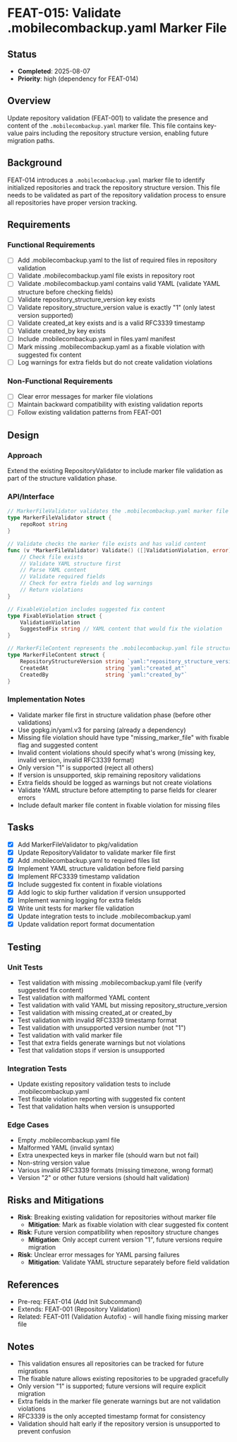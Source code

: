 # FEAT-015: Validate .mobilecombackup.yaml Marker File

## Status
- **Completed**: 2025-08-07
- **Priority**: high (dependency for FEAT-014)

## Overview
Update repository validation (FEAT-001) to validate the presence and content of the `.mobilecombackup.yaml` marker file. This file contains key-value pairs including the repository structure version, enabling future migration paths.

## Background
FEAT-014 introduces a `.mobilecombackup.yaml` marker file to identify initialized repositories and track the repository structure version. This file needs to be validated as part of the repository validation process to ensure all repositories have proper version tracking.

## Requirements
### Functional Requirements
- [ ] Add .mobilecombackup.yaml to the list of required files in repository validation
- [ ] Validate .mobilecombackup.yaml file exists in repository root
- [ ] Validate .mobilecombackup.yaml contains valid YAML (validate YAML structure before checking fields)
- [ ] Validate repository_structure_version key exists
- [ ] Validate repository_structure_version value is exactly "1" (only latest version supported)
- [ ] Validate created_at key exists and is a valid RFC3339 timestamp
- [ ] Validate created_by key exists
- [ ] Include .mobilecombackup.yaml in files.yaml manifest
- [ ] Mark missing .mobilecombackup.yaml as a fixable violation with suggested fix content
- [ ] Log warnings for extra fields but do not create validation violations

### Non-Functional Requirements
- [ ] Clear error messages for marker file violations
- [ ] Maintain backward compatibility with existing validation reports
- [ ] Follow existing validation patterns from FEAT-001

## Design
### Approach
Extend the existing RepositoryValidator to include marker file validation as part of the structure validation phase.

### API/Interface
```go
// MarkerFileValidator validates the .mobilecombackup.yaml marker file
type MarkerFileValidator struct {
    repoRoot string
}

// Validate checks the marker file exists and has valid content
func (v *MarkerFileValidator) Validate() ([]ValidationViolation, error) {
    // Check file exists
    // Validate YAML structure first
    // Parse YAML content
    // Validate required fields
    // Check for extra fields and log warnings
    // Return violations
}

// FixableViolation includes suggested fix content
type FixableViolation struct {
    ValidationViolation
    SuggestedFix string // YAML content that would fix the violation
}

// MarkerFileContent represents the .mobilecombackup.yaml file structure
type MarkerFileContent struct {
    RepositoryStructureVersion string `yaml:"repository_structure_version"`
    CreatedAt                  string `yaml:"created_at"`
    CreatedBy                  string `yaml:"created_by"`
}
```

### Implementation Notes
- Validate marker file first in structure validation phase (before other validations)
- Use gopkg.in/yaml.v3 for parsing (already a dependency)
- Missing file violation should have type "missing_marker_file" with fixable flag and suggested content
- Invalid content violations should specify what's wrong (missing key, invalid version, invalid RFC3339 format)
- Only version "1" is supported (reject all others)
- If version is unsupported, skip remaining repository validations
- Extra fields should be logged as warnings but not create violations
- Validate YAML structure before attempting to parse fields for clearer errors
- Include default marker file content in fixable violation for missing files

## Tasks
- [x] Add MarkerFileValidator to pkg/validation
- [x] Update RepositoryValidator to validate marker file first
- [x] Add .mobilecombackup.yaml to required files list
- [x] Implement YAML structure validation before field parsing
- [x] Implement RFC3339 timestamp validation
- [x] Include suggested fix content in fixable violations
- [x] Add logic to skip further validation if version unsupported
- [x] Implement warning logging for extra fields
- [x] Write unit tests for marker file validation
- [x] Update integration tests to include .mobilecombackup.yaml
- [x] Update validation report format documentation

## Testing
### Unit Tests
- Test validation with missing .mobilecombackup.yaml file (verify suggested fix content)
- Test validation with malformed YAML content
- Test validation with valid YAML but missing repository_structure_version
- Test validation with missing created_at or created_by
- Test validation with invalid RFC3339 timestamp format
- Test validation with unsupported version number (not "1")
- Test validation with valid marker file
- Test that extra fields generate warnings but not violations
- Test that validation stops if version is unsupported

### Integration Tests
- Update existing repository validation tests to include .mobilecombackup.yaml
- Test fixable violation reporting with suggested fix content
- Test that validation halts when version is unsupported

### Edge Cases
- Empty .mobilecombackup.yaml file
- Malformed YAML (invalid syntax)
- Extra unexpected keys in marker file (should warn but not fail)
- Non-string version value
- Various invalid RFC3339 formats (missing timezone, wrong format)
- Version "2" or other future versions (should halt validation)

## Risks and Mitigations
- **Risk**: Breaking existing validation for repositories without marker file
  - **Mitigation**: Mark as fixable violation with clear suggested fix content
- **Risk**: Future version compatibility when repository structure changes
  - **Mitigation**: Only accept current version "1", future versions require migration
- **Risk**: Unclear error messages for YAML parsing failures
  - **Mitigation**: Validate YAML structure separately before field validation

## References
- Pre-req: FEAT-014 (Add Init Subcommand)
- Extends: FEAT-001 (Repository Validation)
- Related: FEAT-011 (Validation Autofix) - will handle fixing missing marker file

## Notes
- This validation ensures all repositories can be tracked for future migrations
- The fixable nature allows existing repositories to be upgraded gracefully
- Only version "1" is supported; future versions will require explicit migration
- Extra fields in the marker file generate warnings but are not validation violations
- RFC3339 is the only accepted timestamp format for consistency
- Validation should halt early if the repository version is unsupported to prevent confusion